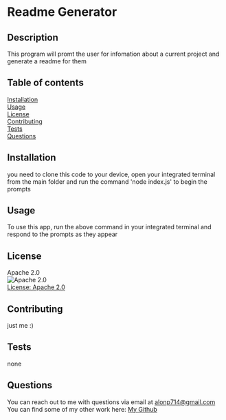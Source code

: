 # Readme Generator
## Description
This program will promt the user for infomation about a current project and generate a readme for them
## Table of contents
[Installation](#installation)<br/>
[Usage](#usage)<br/>
[License](#license)<br/>
[Contributing](#contributing)<br/>
[Tests](#tests)<br/>
[Questions](#questions)<br/>
## Installation
you need to clone this code to your device, open your integrated terminal from the main folder  and run the command 'node index.js' to begin the prompts
## Usage
To use this app, run the above command in your integrated terminal and respond to the prompts as they appear
## License
Apache 2.0<br/>
![Apache 2.0](https://camo.githubusercontent.com/c7c91ba0c808b97b0984050381736d8abae1fa27f0670ee27e9b2ad25ed2d938/68747470733a2f2f696d672e736869656c64732e696f2f62616467652f4c6963656e73652d4170616368655f322e302d79656c6c6f77677265656e2e737667)<br/>[License: Apache 2.0](https://opensource.org/licenses/Apache-2.0)
## Contributing
just me :)
## Tests
none
## Questions
You can reach out to me with questions via email at alonp714@gmail.com<br/>
You can find some of my other work here: [My Github](https://github.com/alonpatashnik)
